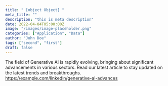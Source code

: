 ```yaml
---
title: " [object Object] "
meta_title: ""
description: "this is meta description"
date: 2022-04-04T05:00:00Z
image: "/images/image-placeholder.png"
categories: ["Application", "Data"]
author: "John Doe" 
tags: ["second", "first"] 
draft: false 
---
```


The field of Generative AI is rapidly evolving, bringing about significant advancements in various sectors. Read our latest article to stay updated on the latest trends and breakthroughs. https://example.com/linkedin/generative-ai-advances